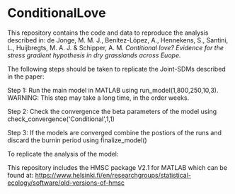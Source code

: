 # ConditionalLove

This repository contains the code and data to reproduce the analysis described in:
de Jonge, M. M. J., Benítez-López, A., Hennekens, S., Santini, L., Huijbregts, M. A. J. & Schipper, A. M. <i>Contitional love? Evidence for the stress gradient hypothesis in dry grasslands across Euope.</i> 

The following steps should be taken to replicate the Joint-SDMs described in the paper: 

Step 1: Run the main model in MATLAB using run_model(1,800,250,10,3). WARNING: This step may take a long time, in the order weeks. 

Step 2: Check the convergence the beta parameters of the model using check_convergence('Conditional',1,1)

Step 3: If the models are converged combine the postiors of the runs and discard the burnin period using finalize_model()

To replicate the analysis of the model:


This repository includes the HMSC package V2.1 for MATLAB which can be found at: https://www.helsinki.fi/en/researchgroups/statistical-ecology/software/old-versions-of-hmsc

 
